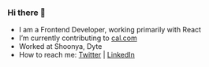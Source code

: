 ### Hi there 👋

- I am a Frontend Developer, working primarily with React
- I’m currently contributing to [cal.com](https://github.com/calcom/cal.com)
- Worked at Shoonya, Dyte
- How to reach me: [Twitter](https://twitter.com/hussamkhatib3) | [LinkedIn](https://www.linkedin.com/in/hussamkhatib/)
